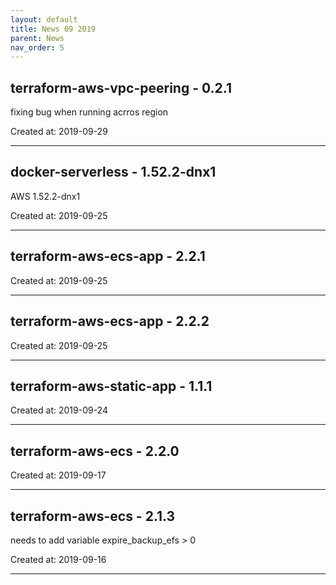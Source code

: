 ```yaml
---
layout: default
title: News 09 2019
parent: News
nav_order: 5
---
```




## terraform-aws-vpc-peering - 0.2.1
fixing bug when running acrros region

Created at: 2019-09-29

---


## docker-serverless - 1.52.2-dnx1
AWS 1.52.2-dnx1

Created at: 2019-09-25

---


## terraform-aws-ecs-app - 2.2.1


Created at: 2019-09-25

---


## terraform-aws-ecs-app - 2.2.2


Created at: 2019-09-25

---


## terraform-aws-static-app - 1.1.1


Created at: 2019-09-24

---


## terraform-aws-ecs - 2.2.0


Created at: 2019-09-17

---


## terraform-aws-ecs - 2.1.3
needs to add variable expire_backup_efs > 0 

Created at: 2019-09-16

---

